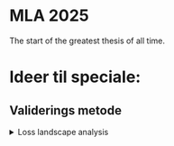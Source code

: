 # MLA 2025
The start of the greatest thesis of all time.



# Ideer til speciale:

## Validerings metode
<details>
    <summary>Loss landscape analysis</summary>
Findes der en metode til at finde ud af hvor "rugged" ens landskab er. Kan man få en værdi på det? så man ved om ens model har svært ved at finde det globale minima
ChatGPT sagde:

Virkelig godt og vigtigt spørgsmål 🙌
Det du spørger ind til er faktisk et forskningsfelt i sig selv: “loss landscape analysis”. Hvordan måler vi, hvor “rugged” (ujævnt, med mange dale og toppe) landskabet er? Der findes ikke én perfekt værdi, men der er flere metoder og mål, folk bruger:

1. Hessian-analyse (krumning)

Hessianen er matrixen af alle andenordens-derivater af loss’en mht. parametrene.

Hvis mange egenværdier af Hessianen er negative og store i størrelse, har vi et rugged landskab (mange retninger med op- og nedbakker = sadler).

Hvis egenværdierne er små eller positive, er landskabet mere “glat”.
👉 Man kan måle spredningen af Hessianens egenværdier som en slags “ruggedness score”.

2. Sharpness vs. flatness af minima

“Skal jeg stå i en smal dal (sharp minimum) eller en bred dal (flat minimum)?”

Flat minima er mere stabile og generaliserer bedre.

Man kan måle dette ved at se på, hvor hurtigt loss’en vokser, når man bevæger sig lidt væk fra minimum i tilfældige retninger.
👉 Sharpness = “ruggedness” lokalt omkring minimum.

3. Random directions probing

Vælg en tilfældig retning i parameterrummet.

Bevæg dig langs denne retning og plott loss’en.

Rugged landskab → mange små toppe og dale i loss-kurven.

Smooth landskab → kurven er glat og monoton.
👉 Man kan kvantificere “ruggedness” ved fx variansen af gradienter langs tilfældige retninger.

4. Gradient noise scale

Hvis gradienter varierer meget (støjende), er landskabet rugged.

Hvis gradienterne peger nogenlunde i samme retning, er landskabet glat.
👉 Variansen i gradienter over batches kan bruges som mål.

5. Empiriske heuristikker

Learning rate finder: Hvis du kan bruge en høj læringsrate uden at divergere, er landskabet sandsynligvis ret fladt.

Loss surface visualization: Man kan lave 2D/3D plots ved at vælge to retninger i parameterrummet og “slice” landskabet. Det bruges tit i research.

Eksempel på praktiske “ruggedness-scorer”

Condition number af Hessianen (forhold mellem største og mindste positive egenværdi). Stor værdi → rugged.

Trace of Hessian (sum af egenværdier). Højt → rugged.

Variance of gradient norms mellem batches. Høj → rugged.

🔑 Opsummering:
Der findes ikke ét “tal” der fortæller, hvor rugged et landskab er. Men man kan:

Analysere Hessianen (krumning).

Måle sharpness/flatness af minima.

Kigge på gradientstøj og variation.

Bruge små probes i tilfældige retninger.

I praksis er det computermæssigt dyrt at beregne præcist i store netværk (fordi Hessianen er gigantisk), men man kan lave approksimationer og få en fornemmelse.
</details>